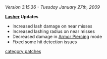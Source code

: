 _Version 3.15.36 - Tuesday January 27th, 2009_

**[Lasher](../Lasher.md) Updates**

- Increased lash damage on near misses
- Increased lashing radius on near misses
- Decreased damage in [Armor Piercing](../Armor_Piercing.md) mode
- Fixed some hit detection issues

[category:patches](category:patches.md)
